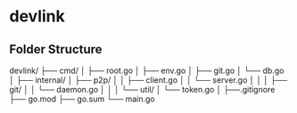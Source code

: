 # devlink

## Folder Structure

devlink/
├── cmd/
│   ├── root.go
│   ├── env.go
│   ├── git.go
│   └── db.go
│
├── internal/
│   ├── p2p/
│   │   ├── client.go
│   │   └── server.go
│   │
│   ├── git/
│   │   └── daemon.go
│   │
│   └── util/
│       └── token.go
│
├──.gitignore
├── go.mod
├── go.sum
└── main.go